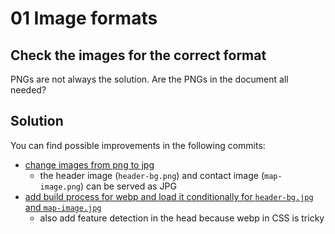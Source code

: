 # 01 Image formats

## Check the images for the correct format

PNGs are not always the solution. Are the PNGs in the document all needed?

## Solution

You can find possible improvements in the following commits:

 - [change images from png to jpg](https://github.com/stefanjudis/webperf-101-workshop-final/commit/ccfbaf51fb437a767045bb1c03f6930f0d399e74)
   - the header image (`header-bg.png`) and contact image (`map-image.png`) can be served as JPG
 - [add build process for webp and load it conditionally for `header-bg.jpg` and `map-image.jpg`](https://github.com/stefanjudis/webperf-101-workshop-final/commit/c67337044f4840309bc1e5ea7600d13bad22a36f)
   - also add feature detection in the head because webp in CSS is tricky